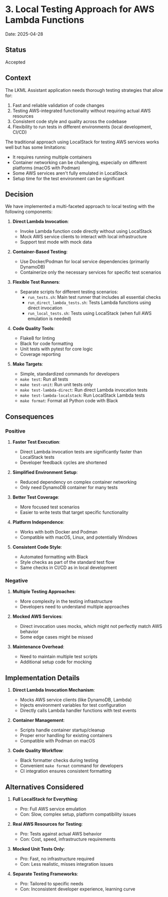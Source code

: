 # 3. Local Testing Approach for AWS Lambda Functions

Date: 2025-04-28

## Status

Accepted

## Context

The LKML Assistant application needs thorough testing strategies that allow for:

1. Fast and reliable validation of code changes
2. Testing AWS-integrated functionality without requiring actual AWS resources
3. Consistent code style and quality across the codebase
4. Flexibility to run tests in different environments (local development, CI/CD)

The traditional approach using LocalStack for testing AWS services works well but has some limitations:
- It requires running multiple containers
- Container networking can be challenging, especially on different platforms (macOS with Podman)
- Some AWS services aren't fully emulated in LocalStack
- Setup time for the test environment can be significant

## Decision

We have implemented a multi-faceted approach to local testing with the following components:

1. **Direct Lambda Invocation**: 
   - Invoke Lambda function code directly without using LocalStack
   - Mock AWS service clients to interact with local infrastructure
   - Support test mode with mock data

2. **Container-Based Testing**:
   - Use Docker/Podman for local service dependencies (primarily DynamoDB)
   - Containerize only the necessary services for specific test scenarios

3. **Flexible Test Runners**:
   - Separate scripts for different testing scenarios:
     - `run_tests.sh`: Main test runner that includes all essential checks
     - `run_direct_lambda_tests.sh`: Tests Lambda functions using direct invocation
     - `run_local_tests.sh`: Tests using LocalStack (when full AWS emulation is needed)

4. **Code Quality Tools**:
   - Flake8 for linting
   - Black for code formatting
   - Unit tests with pytest for core logic
   - Coverage reporting

5. **Make Targets**:
   - Simple, standardized commands for developers
   - `make test`: Run all tests
   - `make test-unit`: Run unit tests only
   - `make test-lambda-direct`: Run direct Lambda invocation tests
   - `make test-lambda-localstack`: Run LocalStack Lambda tests
   - `make format`: Format all Python code with Black

## Consequences

### Positive

1. **Faster Test Execution**:
   - Direct Lambda invocation tests are significantly faster than LocalStack tests
   - Developer feedback cycles are shortened

2. **Simplified Environment Setup**:
   - Reduced dependency on complex container networking
   - Only need DynamoDB container for many tests

3. **Better Test Coverage**:
   - More focused test scenarios
   - Easier to write tests that target specific functionality

4. **Platform Independence**:
   - Works with both Docker and Podman
   - Compatible with macOS, Linux, and potentially Windows

5. **Consistent Code Style**:
   - Automated formatting with Black
   - Style checks as part of the standard test flow
   - Same checks in CI/CD as in local development

### Negative

1. **Multiple Testing Approaches**:
   - More complexity in the testing infrastructure
   - Developers need to understand multiple approaches

2. **Mocked AWS Services**:
   - Direct invocation uses mocks, which might not perfectly match AWS behavior
   - Some edge cases might be missed

3. **Maintenance Overhead**:
   - Need to maintain multiple test scripts
   - Additional setup code for mocking

## Implementation Details

1. **Direct Lambda Invocation Mechanism**:
   - Mocks AWS service clients (like DynamoDB, Lambda)
   - Injects environment variables for test configuration
   - Directly calls Lambda handler functions with test events

2. **Container Management**:
   - Scripts handle container startup/cleanup
   - Proper error handling for existing containers
   - Compatible with Podman on macOS

3. **Code Quality Workflow**:
   - Black formatter checks during testing
   - Convenient `make format` command for developers
   - CI integration ensures consistent formatting

## Alternatives Considered

1. **Full LocalStack for Everything**:
   - Pro: Full AWS service emulation
   - Con: Slow, complex setup, platform compatibility issues

2. **Real AWS Resources for Testing**:
   - Pro: Tests against actual AWS behavior
   - Con: Cost, speed, infrastructure requirements

3. **Mocked Unit Tests Only**:
   - Pro: Fast, no infrastructure required
   - Con: Less realistic, misses integration issues

4. **Separate Testing Frameworks**:
   - Pro: Tailored to specific needs
   - Con: Inconsistent developer experience, learning curve